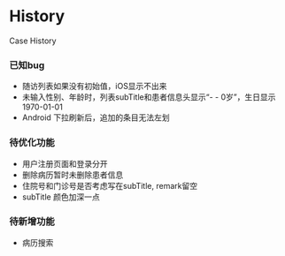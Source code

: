# History
Case History

### 已知bug
- 随访列表如果没有初始值，iOS显示不出来
- 未输入性别、年龄时，列表subTitle和患者信息头显示“- - 0岁”，生日显示1970-01-01
- Android 下拉刷新后，追加的条目无法左划


### 待优化功能
- 用户注册页面和登录分开
- 删除病历暂时未删除患者信息
- 住院号和门诊号是否考虑写在subTitle, remark留空
- subTitle 颜色加深一点


### 待新增功能
- 病历搜索
